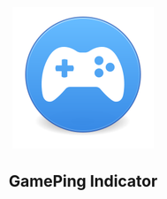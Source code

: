 <p align="center">
  <img src="https://github.com/alainm23/gameping-indicator/blob/master/data/icons/128/com.github.alainm23.gameping-indicator.svg" alt="Icon" />
</p>

<h1 align="center">GamePing Indicator</h1>
